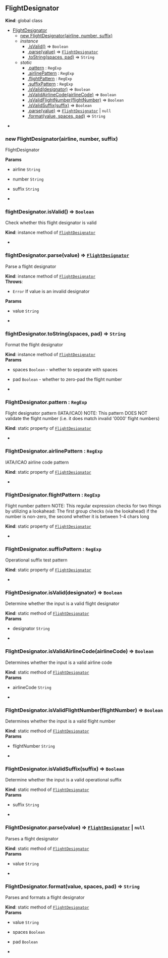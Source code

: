 <a name="FlightDesignator"></a>

## FlightDesignator
**Kind**: global class  

* [FlightDesignator](#FlightDesignator)
    * [new FlightDesignator(airline, number, suffix)](#new_FlightDesignator_new)
    * _instance_
        * [.isValid()](#FlightDesignator+isValid) ⇒ <code>Boolean</code>
        * [.parse(value)](#FlightDesignator+parse) ⇒ <code>[FlightDesignator](#FlightDesignator)</code>
        * [.toString(spaces, pad)](#FlightDesignator+toString) ⇒ <code>String</code>
    * _static_
        * [.pattern](#FlightDesignator.pattern) : <code>RegExp</code>
        * [.airlinePattern](#FlightDesignator.airlinePattern) : <code>RegExp</code>
        * [.flightPattern](#FlightDesignator.flightPattern) : <code>RegExp</code>
        * [.suffixPattern](#FlightDesignator.suffixPattern) : <code>RegExp</code>
        * [.isValid(designator)](#FlightDesignator.isValid) ⇒ <code>Boolean</code>
        * [.isValidAirlineCode(airlineCode)](#FlightDesignator.isValidAirlineCode) ⇒ <code>Boolean</code>
        * [.isValidFlightNumber(flightNumber)](#FlightDesignator.isValidFlightNumber) ⇒ <code>Boolean</code>
        * [.isValidSuffix(suffix)](#FlightDesignator.isValidSuffix) ⇒ <code>Boolean</code>
        * [.parse(value)](#FlightDesignator.parse) ⇒ <code>[FlightDesignator](#FlightDesignator)</code> &#124; <code>null</code>
        * [.format(value, spaces, pad)](#FlightDesignator.format) ⇒ <code>String</code>


-

<a name="new_FlightDesignator_new"></a>

### new FlightDesignator(airline, number, suffix)
FlightDesignator

**Params**

- airline <code>String</code>
- number <code>String</code>
- suffix <code>String</code>


-

<a name="FlightDesignator+isValid"></a>

### flightDesignator.isValid() ⇒ <code>Boolean</code>
Check whether this flight designator is valid

**Kind**: instance method of <code>[FlightDesignator](#FlightDesignator)</code>  

-

<a name="FlightDesignator+parse"></a>

### flightDesignator.parse(value) ⇒ <code>[FlightDesignator](#FlightDesignator)</code>
Parse a flight designator

**Kind**: instance method of <code>[FlightDesignator](#FlightDesignator)</code>  
**Throws**:

- <code>Error</code> If value is an invalid designator

**Params**

- value <code>String</code>


-

<a name="FlightDesignator+toString"></a>

### flightDesignator.toString(spaces, pad) ⇒ <code>String</code>
Format the flight designator

**Kind**: instance method of <code>[FlightDesignator](#FlightDesignator)</code>  
**Params**

- spaces <code>Boolean</code> - whether to separate with spaces
- pad <code>Boolean</code> - whether to zero-pad the flight number


-

<a name="FlightDesignator.pattern"></a>

### FlightDesignator.pattern : <code>RegExp</code>
Flight designator pattern (IATA/ICAO)
NOTE: This pattern DOES NOT validate the flight number
(i.e. it does match invalid '0000' flight numbers)

**Kind**: static property of <code>[FlightDesignator](#FlightDesignator)</code>  

-

<a name="FlightDesignator.airlinePattern"></a>

### FlightDesignator.airlinePattern : <code>RegExp</code>
IATA/ICAO airline code pattern

**Kind**: static property of <code>[FlightDesignator](#FlightDesignator)</code>  

-

<a name="FlightDesignator.flightPattern"></a>

### FlightDesignator.flightPattern : <code>RegExp</code>
Flight number pattern
NOTE: This regular expression checks for two things
by utilizing a lookahead: The first group checks (via the lookahead)
if the number is non-zero, the second whether it is between 1-4 chars long

**Kind**: static property of <code>[FlightDesignator](#FlightDesignator)</code>  

-

<a name="FlightDesignator.suffixPattern"></a>

### FlightDesignator.suffixPattern : <code>RegExp</code>
Operational suffix test pattern

**Kind**: static property of <code>[FlightDesignator](#FlightDesignator)</code>  

-

<a name="FlightDesignator.isValid"></a>

### FlightDesignator.isValid(designator) ⇒ <code>Boolean</code>
Determine whether the input is a valid flight designator

**Kind**: static method of <code>[FlightDesignator](#FlightDesignator)</code>  
**Params**

- designator <code>String</code>


-

<a name="FlightDesignator.isValidAirlineCode"></a>

### FlightDesignator.isValidAirlineCode(airlineCode) ⇒ <code>Boolean</code>
Determines whether the input is a valid airline code

**Kind**: static method of <code>[FlightDesignator](#FlightDesignator)</code>  
**Params**

- airlineCode <code>String</code>


-

<a name="FlightDesignator.isValidFlightNumber"></a>

### FlightDesignator.isValidFlightNumber(flightNumber) ⇒ <code>Boolean</code>
Determines whether the input is a valid flight number

**Kind**: static method of <code>[FlightDesignator](#FlightDesignator)</code>  
**Params**

- flightNumber <code>String</code>


-

<a name="FlightDesignator.isValidSuffix"></a>

### FlightDesignator.isValidSuffix(suffix) ⇒ <code>Boolean</code>
Determine whether the input is a valid operational suffix

**Kind**: static method of <code>[FlightDesignator](#FlightDesignator)</code>  
**Params**

- suffix <code>String</code>


-

<a name="FlightDesignator.parse"></a>

### FlightDesignator.parse(value) ⇒ <code>[FlightDesignator](#FlightDesignator)</code> &#124; <code>null</code>
Parses a flight designator

**Kind**: static method of <code>[FlightDesignator](#FlightDesignator)</code>  
**Params**

- value <code>String</code>


-

<a name="FlightDesignator.format"></a>

### FlightDesignator.format(value, spaces, pad) ⇒ <code>String</code>
Parses and formats a flight designator

**Kind**: static method of <code>[FlightDesignator](#FlightDesignator)</code>  
**Params**

- value <code>String</code>
- spaces <code>Boolean</code>
- pad <code>Boolean</code>


-

